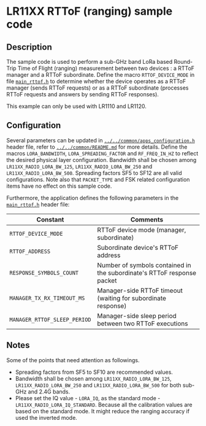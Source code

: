 # LR11XX RTToF (ranging) sample code

## Description

The sample code is used to perform a sub-GHz band LoRa based Round-Trip Time of Flight (ranging) measurement between two devices : a RTToF manager and a RTToF subordinate.
Define the macro `RTTOF_DEVICE_MODE` in file [`main_rttof.h`](main_rttof.h) to determine whether the device operates as a RTToF manager (sends RTToF requests) or as a RTToF subordinate (processes RTToF requests and answers by sending RTToF responses).

This example can only be used with LR1110 and LR1120.

## Configuration

Several parameters can be updated in [`../../common/apps_configuration.h`](../../common/apps_configuration.h) header file, refer to [`../../common/README.md`](../../common/README.md) for more details.
Define the macros `LORA_BANDWIDTH`, `LORA_SPREADING_FACTOR` and `RF_FREQ_IN_HZ` to reflect the desired physical layer configuration.
Bandwidth shall be chosen among `LR11XX_RADIO_LORA_BW_125`, `LR11XX_RADIO_LORA_BW_250` and `LR11XX_RADIO_LORA_BW_500`.
Spreading factors SF5 to SF12 are all valid configurations.
Note also that `PACKET_TYPE` and FSK related configuration items have no effect on this sample code.

Furthermore, the application defines the following parameters in the [`main_rttof.h`](main_rttof.h) header file:

| Constant                     | Comments                                                               |
| ---------------------------- | ---------------------------------------------------------------------- |
| `RTTOF_DEVICE_MODE`          | RTToF device mode (manager, subordinate)                               |
| `RTTOF_ADDRESS`              | Subordinate device's RTToF address                                     |
| `RESPONSE_SYMBOLS_COUNT`     | Number of symbols contained in the subordinate's RTToF response packet |
| `MANAGER_TX_RX_TIMEOUT_MS`   | Manager-side RTToF timeout (waiting for subordinate response)          |
| `MANAGER_RTTOF_SLEEP_PERIOD` | Manager-side sleep period between two RTToF executions                 |

## Notes

Some of the points that need attention as followings.

- Spreading factors from SF5 to SF10 are recommended values.
- Bandwidth shall be chosen among `LR11XX_RADIO_LORA_BW_125`, `LR11XX_RADIO_LORA_BW_250` and `LR11XX_RADIO_LORA_BW_500` for both sub-GHz and 2.4G bands.
- Please set the IQ value - `LORA_IQ`, as the standard mode - `LR11XX_RADIO_LORA_IQ_STANDARD`. Because all the calibration values are based on the standard mode. It might reduce the ranging accuracy if used the inverted mode.
